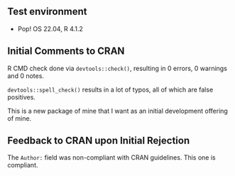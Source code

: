 ## Test environment

- Pop! OS 22.04, R 4.1.2

## Initial Comments to CRAN

R CMD check done via `devtools::check()`, resulting in 0 errors, 0 warnings and 0 notes.

`devtools::spell_check()` results in a lot of typos, all of which are false positives.

This is a new package of mine that I want as an initial development offering of mine.

## Feedback to CRAN upon Initial Rejection

The `Author:` field was non-compliant with CRAN guidelines. This one is compliant.

